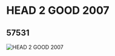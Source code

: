 # HEAD 2 GOOD 2007
## 57531
![HEAD 2 GOOD 2007](https://lc-www-live-s.legocdn.com/media/bricks/5/2/4506468.jpg)